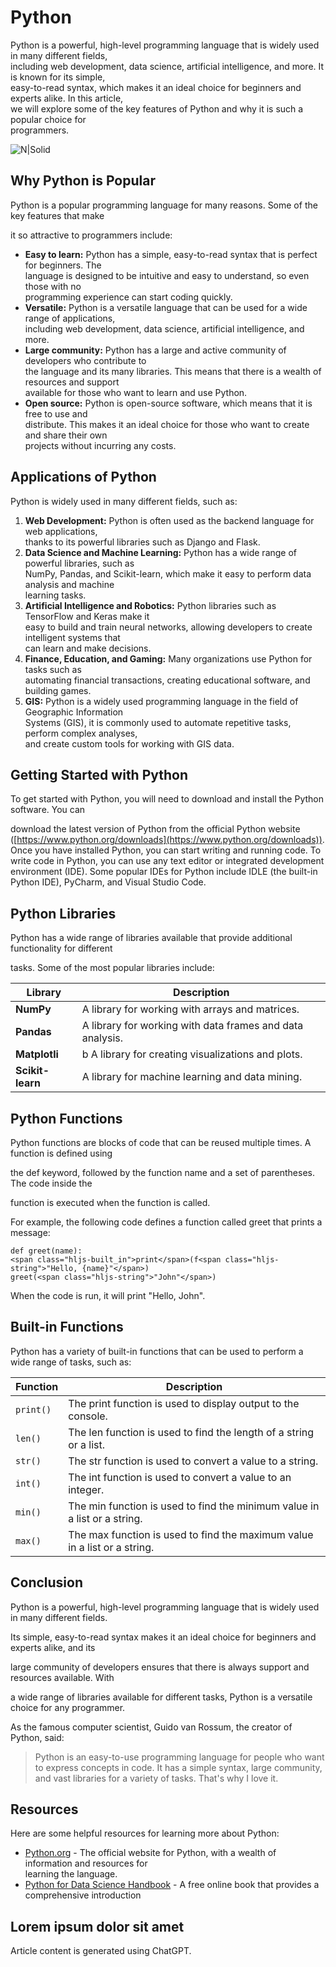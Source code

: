 # Python

Python is a powerful, high-level programming language that is widely used in many different fields,<br>
including web development, data science, artificial intelligence, and more. It is known for its simple,<br>
easy-to-read syntax, which makes it an ideal choice for beginners and experts alike. In this article,<br>
we will explore some of the key features of Python and why it is such a popular choice for<br>
programmers.

![N|Solid](https://logos-world.net/wp-content/uploads/2021/10/Python-Logo.png)

## Why Python is Popular

Python is a popular programming language for many reasons. Some of the key features that make<br>

it so attractive to programmers include:

* **Easy to learn:** Python has a simple, easy-to-read syntax that is perfect for beginners. The<br>
language is designed to be intuitive and easy to understand, so even those with no<br>
programming experience can start coding quickly.
* **Versatile:** Python is a versatile language that can be used for a wide range of applications,<br>
including web development, data science, artificial intelligence, and more.
* **Large community:** Python has a large and active community of developers who contribute to<br>
the language and its many libraries. This means that there is a wealth of resources and support<br>
available for those who want to learn and use Python.
* **Open source:** Python is open-source software, which means that it is free to use and<br>
distribute. This makes it an ideal choice for those who want to create and share their own<br>
projects without incurring any costs.

## Applications of Python

Python is widely used in many different fields, such as:

1. **Web Development:** Python is often used as the backend language for web applications,<br>
thanks to its powerful libraries such as Django and Flask.
2. **Data Science and Machine Learning:** Python has a wide range of powerful libraries, such as<br>
NumPy, Pandas, and Scikit-learn, which make it easy to perform data analysis and machine<br>
learning tasks.
3. **Artificial Intelligence and Robotics:** Python libraries such as TensorFlow and Keras make it<br>
easy to build and train neural networks, allowing developers to create intelligent systems that<br>
can learn and make decisions.
4. **Finance, Education, and Gaming:** Many organizations use Python for tasks such as<br>
automating financial transactions, creating educational software, and building games.
5. **GIS:** Python is a widely used programming language in the field of Geographic Information<br>
Systems (GIS), it is commonly used to automate repetitive tasks, perform complex analyses,<br>
and create custom tools for working with GIS data.

## Getting Started with Python

To get started with Python, you will need to download and install the Python software. You can<br>

download the latest version of Python from the official Python website ([https://www.python.org/downloads](https://www.python.org/downloads)). Once you have installed Python, you can start writing and running code. To write code in Python, you can use any text editor or integrated development environment (IDE). Some popular IDEs for Python include IDLE (the built-in Python IDE), PyCharm, and Visual Studio Code.

## Python Libraries

Python has a wide range of libraries available that provide additional functionality for different<br>

tasks. Some of the most popular libraries include:

| Library | Description |
| --- | --- |
| **NumPy** | A library for working with arrays and matrices. |
| **Pandas** | A library for working with data frames and data analysis. |
| **Matplotli** | b A library for creating visualizations and plots. |
| **Scikit-learn** | A library for machine learning and data mining. |

## Python Functions

Python functions are blocks of code that can be reused multiple times. A function is defined using<br>

the def keyword, followed by the function name and a set of parentheses. The code inside the<br>

function is executed when the function is called.<br>

For example, the following code defines a function called greet that prints a message:

```
def greet(name):
<span class="hljs-built_in">print</span>(f<span class="hljs-string">"Hello, {name}"</span>)
greet(<span class="hljs-string">"John"</span>)
```

When the code is run, it will print "Hello, John".

## Built-in Functions

Python has a variety of built-in functions that can be used to perform a wide range of tasks, such as:

| Function | Description |
| --- | --- |
| `print()` | The print function is used to display output to the console. |
| `len()` | The len function is used to find the length of a string or a list. |
| `str()` | The str function is used to convert a value to a string. |
| `int()` | The int function is used to convert a value to an integer. |
| `min()` | The min function is used to find the minimum value in a list or a string. |
| `max()` | The max function is used to find the maximum value in a list or a string. |

## Conclusion

Python is a powerful, high-level programming language that is widely used in many different fields.<br>

Its simple, easy-to-read syntax makes it an ideal choice for beginners and experts alike, and its<br>

large community of developers ensures that there is always support and resources available. With<br>

a wide range of libraries available for different tasks, Python is a versatile choice for any programmer.<br>

As the famous computer scientist, Guido van Rossum, the creator of Python, said:

> Python is an easy-to-use programming language for people who want to express concepts in code. It has a simple syntax, large community, and vast libraries for a variety of tasks. That's why I love it.

## Resources

Here are some helpful resources for learning more about Python:

* [Python.org](https://Python.org) - The official website for Python, with a wealth of information and resources for<br>
learning the language.
* [Python for Data Science Handbook](https://jakevdp.github.io/PythonDataScienceHandbook/) - A free online book that provides a comprehensive introduction

## Lorem ipsum dolor sit amet


Article content is generated using ChatGPT.
